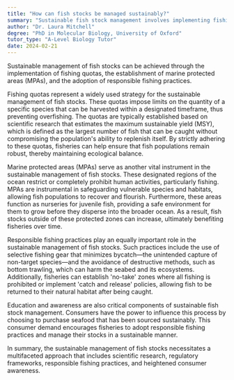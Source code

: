 ```yaml
---
title: "How can fish stocks be managed sustainably?"
summary: "Sustainable fish stock management involves implementing fishing quotas, establishing marine protected areas, and promoting responsible fishing practices to ensure long-term ecological balance and resource availability."
author: "Dr. Laura Mitchell"
degree: "PhD in Molecular Biology, University of Oxford"
tutor_type: "A-Level Biology Tutor"
date: 2024-02-21
---
```


Sustainable management of fish stocks can be achieved through the implementation of fishing quotas, the establishment of marine protected areas (MPAs), and the adoption of responsible fishing practices.

Fishing quotas represent a widely used strategy for the sustainable management of fish stocks. These quotas impose limits on the quantity of a specific species that can be harvested within a designated timeframe, thus preventing overfishing. The quotas are typically established based on scientific research that estimates the maximum sustainable yield (MSY), which is defined as the largest number of fish that can be caught without compromising the population's ability to replenish itself. By strictly adhering to these quotas, fisheries can help ensure that fish populations remain robust, thereby maintaining ecological balance.

Marine protected areas (MPAs) serve as another vital instrument in the sustainable management of fish stocks. These designated regions of the ocean restrict or completely prohibit human activities, particularly fishing. MPAs are instrumental in safeguarding vulnerable species and habitats, allowing fish populations to recover and flourish. Furthermore, these areas function as nurseries for juvenile fish, providing a safe environment for them to grow before they disperse into the broader ocean. As a result, fish stocks outside of these protected zones can increase, ultimately benefiting fisheries over time.

Responsible fishing practices play an equally important role in the sustainable management of fish stocks. Such practices include the use of selective fishing gear that minimizes bycatch—the unintended capture of non-target species—and the avoidance of destructive methods, such as bottom trawling, which can harm the seabed and its ecosystems. Additionally, fisheries can establish 'no-take' zones where all fishing is prohibited or implement 'catch and release' policies, allowing fish to be returned to their natural habitat after being caught.

Education and awareness are also critical components of sustainable fish stock management. Consumers have the power to influence this process by choosing to purchase seafood that has been sourced sustainably. This consumer demand encourages fisheries to adopt responsible fishing practices and manage their stocks in a sustainable manner.

In summary, the sustainable management of fish stocks necessitates a multifaceted approach that includes scientific research, regulatory frameworks, responsible fishing practices, and heightened consumer awareness.
    